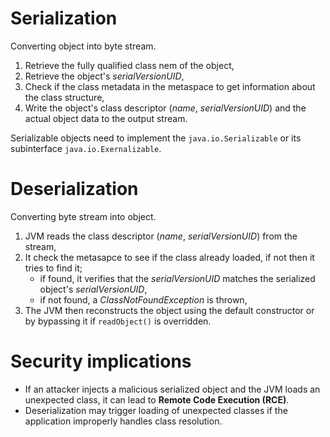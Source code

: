 # Serialization
Converting object into byte stream.
1. Retrieve the fully qualified class nem of the object,
2. Retrieve the object's _serialVersionUID_,
3. Check if the class metadata in the metaspace to get information about the class structure,
4. Write the object's class descriptor (_name_, _serialVersionUID_) and the actual object data to the output stream.

Serializable objects need to implement the `java.io.Serializable` or its subinterface `java.io.Exernalizable`.
# Deserialization
Converting byte stream into object.
1. JVM reads the class descriptor (_name_, _serialVersionUID_) from the stream,
2. It check the metasapce to see if the class already loaded, if not then it tries to find it;
   * if found, it verifies that the _serialVersionUID_ matches the serialized object's _serialVersionUID_,
   * if not found, a _ClassNotFoundException_ is thrown,
4.  The JVM then reconstructs the object using the default constructor or by bypassing it if `readObject()` is overridden.
# Security implications
- If an attacker injects a malicious serialized object and the JVM loads an unexpected class, it can lead to **Remote Code Execution (RCE)**.
- Deserialization may trigger loading of unexpected classes if the application improperly handles class resolution.
<!--stackedit_data:
eyJoaXN0b3J5IjpbMzk5OTIxODk0XX0=
-->